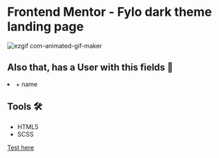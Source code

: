 # Frontend Mentor - Fylo dark theme landing page

![ezgif com-animated-gif-maker](https://github.com/michelNice/Fylo-landing-dark/assets/118134033/d463c687-4f79-4bd0-ae9d-3b8f8eefddf7)

<h2>Also that, has a User with this fields 👩</h2>

<li>+ name</li>
  
 <h2>Tools 🛠</h2>
  
 <ul>
  <li>HTML5</li>
  <li>SCSS</li>
</ul>

[Test here](https://eloquent-dango-907c48.netlify.app/)




